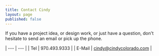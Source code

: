 ```yaml
---
title: Contact Cindy
layout: page
published: false
---
```


If you have a project idea, or design work, or just have a question, don't
hesitate to send an email or pick up the phone.

| --- | --- |
| Tel | 970.493.9333 |
| E-Mail | [cindy@cindycolorado.com](mailto:cindy@cindycolorado.com) |
